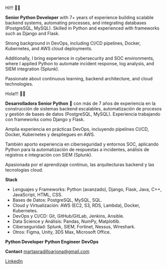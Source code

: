 Hi!!! 👋🏻

**Senior Python Developer** with 7+ years of experience building scalable backend systems, automating processes, and integrating databases (PostgreSQL, MySQL). Skilled in Python and experienced with frameworks such as Django and Flask.

Strong background in DevOps, including CI/CD pipelines, Docker, Kubernetes, and AWS cloud deployments.

Additionally, I bring experience in cybersecurity and SOC environments, where I applied Python to automate incident response, log analysis, and SIEM integration (Splunk).

Passionate about continuous learning, backend architecture, and cloud technologies.


Hola!!! 👋🏻

**Desarrolladora Senior Python** 🐍 con más de 7 años de experiencia en la construcción de sistemas backend escalables, automatización de procesos y gestión de bases de datos (PostgreSQL, MySQL). Experiencia trabajando con frameworks como Django y Flask.

Amplia experiencia en prácticas DevOps, incluyendo pipelines CI/CD, Docker, Kubernetes y despliegues en AWS.

También aporto experiencia en ciberseguridad y entornos SOC, aplicando Python para la automatización de respuestas a incidentes, análisis de registros e integración con SIEM (Splunk).

Apasionada por el aprendizaje continuo, las arquitecturas backend y las tecnologías cloud.

**Stack**
- Lenguajes y Frameworks: Python (avanzado), Django, Flask, Java, C++, JavaScript, HTML, CSS.
- Bases de Datos: PostgreSQL, MySQL, SQL.
- Cloud y Virtualización: AWS (EC2, S3, RDS, Lambda), Docker, Kubernetes.
- DevOps y CI/CD: Git, GitHub/GitLab, Jenkins, Ansible.
- Data Science y Análisis: Pandas, NumPy, Matplotlib.
- Ciberseguridad: Splunk, SIEM, Fortinet, Nessus, Wireshark.
- Otros: Figma, Unity, 3DS Max, Microsoft Office.

**Python Developer**
**Python Engineer**
**DevOps**

**Contact**
martapradilloarjona@gmail.com

[LinkedIn](www.linkedin.com/in/marta-pradillo-py)
